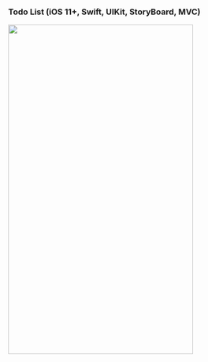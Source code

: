 ### Todo List (iOS 11+, Swift, UIKit, StoryBoard, MVC)

<img src="https://media.giphy.com/media/QsjiplLSYI7rJrYle8/giphy.gif" width="375" height="667" />
